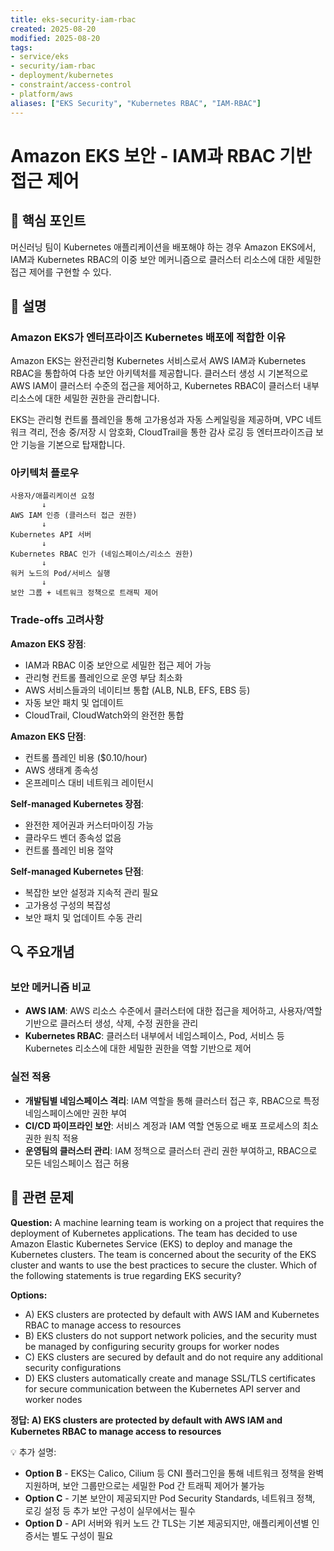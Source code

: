 ```yaml
---
title: eks-security-iam-rbac
created: 2025-08-20
modified: 2025-08-20
tags:
- service/eks
- security/iam-rbac
- deployment/kubernetes
- constraint/access-control
- platform/aws
aliases: ["EKS Security", "Kubernetes RBAC", "IAM-RBAC"]
---
```


# Amazon EKS 보안 - IAM과 RBAC 기반 접근 제어

## 🎯 핵심 포인트

머신러닝 팀이 Kubernetes 애플리케이션을 배포해야 하는 경우 Amazon EKS에서, IAM과 Kubernetes RBAC의 이중 보안 메커니즘으로 클러스터 리소스에 대한 세밀한 접근 제어를 구현할 수 있다.

## 📝 설명

### Amazon EKS가 엔터프라이즈 Kubernetes 배포에 적합한 이유

Amazon EKS는 완전관리형 Kubernetes 서비스로서 AWS IAM과 Kubernetes RBAC을 통합하여 다층 보안 아키텍처를 제공합니다. 클러스터 생성 시 기본적으로 AWS IAM이 클러스터 수준의 접근을 제어하고, Kubernetes RBAC이 클러스터 내부 리소스에 대한 세밀한 권한을 관리합니다.

EKS는 관리형 컨트롤 플레인을 통해 고가용성과 자동 스케일링을 제공하며, VPC 네트워크 격리, 전송 중/저장 시 암호화, CloudTrail을 통한 감사 로깅 등 엔터프라이즈급 보안 기능을 기본으로 탑재합니다.

### 아키텍처 플로우

```
사용자/애플리케이션 요청
       ↓
AWS IAM 인증 (클러스터 접근 권한)
       ↓
Kubernetes API 서버
       ↓
Kubernetes RBAC 인가 (네임스페이스/리소스 권한)
       ↓
워커 노드의 Pod/서비스 실행
       ↓
보안 그룹 + 네트워크 정책으로 트래픽 제어
```

### Trade-offs 고려사항

**Amazon EKS 장점**:
- IAM과 RBAC 이중 보안으로 세밀한 접근 제어 가능
- 관리형 컨트롤 플레인으로 운영 부담 최소화
- AWS 서비스들과의 네이티브 통합 (ALB, NLB, EFS, EBS 등)
- 자동 보안 패치 및 업데이트
- CloudTrail, CloudWatch와의 완전한 통합

**Amazon EKS 단점**:
- 컨트롤 플레인 비용 ($0.10/hour)
- AWS 생태계 종속성
- 온프레미스 대비 네트워크 레이턴시

**Self-managed Kubernetes 장점**:
- 완전한 제어권과 커스터마이징 가능
- 클라우드 벤더 종속성 없음
- 컨트롤 플레인 비용 절약

**Self-managed Kubernetes 단점**:
- 복잡한 보안 설정과 지속적 관리 필요
- 고가용성 구성의 복잡성
- 보안 패치 및 업데이트 수동 관리

## 🔍 주요개념

### 보안 메커니즘 비교

- **AWS IAM**: AWS 리소스 수준에서 클러스터에 대한 접근을 제어하고, 사용자/역할 기반으로 클러스터 생성, 삭제, 수정 권한을 관리
- **Kubernetes RBAC**: 클러스터 내부에서 네임스페이스, Pod, 서비스 등 Kubernetes 리소스에 대한 세밀한 권한을 역할 기반으로 제어

### 실전 적용

- **개발팀별 네임스페이스 격리**: IAM 역할을 통해 클러스터 접근 후, RBAC으로 특정 네임스페이스에만 권한 부여
- **CI/CD 파이프라인 보안**: 서비스 계정과 IAM 역할 연동으로 배포 프로세스의 최소 권한 원칙 적용
- **운영팀의 클러스터 관리**: IAM 정책으로 클러스터 관리 권한 부여하고, RBAC으로 모든 네임스페이스 접근 허용

## 📝 관련 문제

**Question:** A machine learning team is working on a project that requires the deployment of Kubernetes applications. The team has decided to use Amazon Elastic Kubernetes Service (EKS) to deploy and manage the Kubernetes clusters. The team is concerned about the security of the EKS cluster and wants to use the best practices to secure the cluster. Which of the following statements is true regarding EKS security?

**Options:**

- A) EKS clusters are protected by default with AWS IAM and Kubernetes RBAC to manage access to resources
- B) EKS clusters do not support network policies, and the security must be managed by configuring security groups for worker nodes
- C) EKS clusters are secured by default and do not require any additional security configurations
- D) EKS clusters automatically create and manage SSL/TLS certificates for secure communication between the Kubernetes API server and worker nodes

**정답: A) EKS clusters are protected by default with AWS IAM and Kubernetes RBAC to manage access to resources**

💡 추가 설명:

- **Option B** - EKS는 Calico, Cilium 등 CNI 플러그인을 통해 네트워크 정책을 완벽 지원하며, 보안 그룹만으로는 세밀한 Pod 간 트래픽 제어가 불가능
- **Option C** - 기본 보안이 제공되지만 Pod Security Standards, 네트워크 정책, 로깅 설정 등 추가 보안 구성이 실무에서는 필수
- **Option D** - API 서버와 워커 노드 간 TLS는 기본 제공되지만, 애플리케이션별 인증서는 별도 구성이 필요